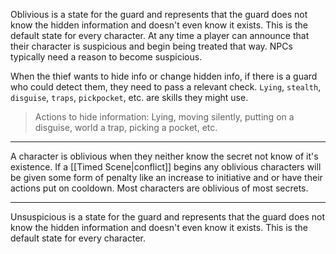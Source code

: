 Oblivious is a state for the guard and represents that the guard does not know the hidden information and doesn't even know it exists. This is the default state for every character. At any time a player can announce that their character is suspicious and begin being treated that way. NPCs typically need a reason to become suspicious.

When the thief wants to hide info or change hidden info, if there is a guard who could detect them, they need to pass a relevant check. `Lying`, `stealth`, `disguise`, `traps`, `pickpocket`, etc. are skills they might use.

> Actions to hide information: Lying, moving silently, putting on a disguise, world a trap, picking a pocket, etc.

---

A character is oblivious when they neither know the secret not know of it's existence. If a [[Timed Scene|conflict]] begins any oblivious characters will be given some form of penalty like an increase to initiative and or have their actions put on cooldown. Most characters are oblivious of most secrets.

---

Unsuspicious is a state for the guard and represents that the guard does not know the hidden information and doesn't even know it exists. This is the default state for every character.